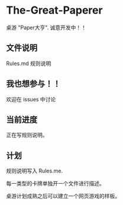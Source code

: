 The-Great-Paperer
=================

桌游 "Paper大亨". 诚意开发中！！


## 文件说明

Rules.md 规则说明

## 我也想参与！！

欢迎在 issues 中讨论

## 当前进度

正在写规则说明。

## 计划

规则说明写入 Rules.me.

每一类型的卡牌单独开一个文件进行描述。

桌游计划成熟之后可以建立一个网页游戏的样板。
